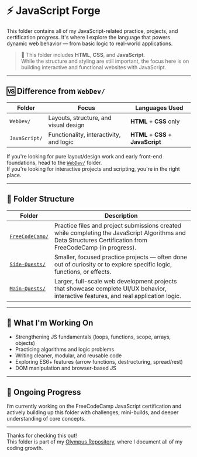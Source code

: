 # ⚡ JavaScript Forge

This folder contains all of my JavaScript-related practice, projects, and certification progress. It's where I explore the language that powers dynamic web behavior — from basic logic to real-world applications.

> 🧾 This folder includes **HTML**, **CSS**, and **JavaScript**.  
> While the structure and styling are still important, the focus here is on building interactive and functional websites with JavaScript.

---

## 🆚 Difference from `WebDev/`

| Folder     | Focus                               | Languages Used           |
|------------|--------------------------------------|---------------------------|
| `WebDev/`  | Layouts, structure, and visual design | **HTML** + **CSS** only   |
| `JavaScript/`      | Functionality, interactivity, and logic | **HTML** + **CSS** + **JavaScript** |

If you're looking for pure layout/design work and early front-end foundations, head to the [`WebDev/`](https://github.com/kidlatpogi/Olympus/tree/main/WebDev) folder.  
If you're looking for interactive projects and scripting, you're in the right place.

---

## 📁 Folder Structure

| Folder                             | Description                                                                 |
|------------------------------------|-----------------------------------------------------------------------------|
| [`FreeCodeCamp/`](./FreeCodeCamp) | Practice files and project submissions created while completing the JavaScript Algorithms and Data Structures Certification from FreeCodeCamp (in progress). |
| [`Side-Quests/`](./Side-Quests)   | Smaller, focused practice projects — often done out of curiosity or to explore specific logic, functions, or effects. |
| [`Main-Quests/`](./Main-Quests)   | Larger, full-scale web development projects that showcase complete UI/UX behavior, interactive features, and real application logic. |

---

## 🧠 What I'm Working On

- Strengthening JS fundamentals (loops, functions, scope, arrays, objects)
- Practicing algorithms and logic problems
- Writing cleaner, modular, and reusable code
- Exploring ES6+ features (arrow functions, destructuring, spread/rest)
- DOM manipulation and browser-based JS

---

## 🚧 Ongoing Progress

I’m currently working on the FreeCodeCamp JavaScript certification and actively building up this folder with challenges, mini-builds, and deeper understanding of core concepts.

---

Thanks for checking this out!  
This folder is part of my [Olympus Repository](https://github.com/kidlatpogi/Olympus), where I document all of my coding growth.

